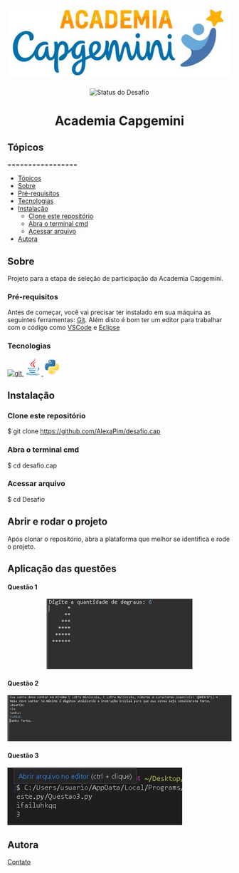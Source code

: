 <h1 align="center">
  <img alt="Academia Capgemini" title="#AcademiaCapgemini" src="assets/academiaCapgemini.JPG" />
</h1>

<div align="center" align-items = "center">
<img alt = "Status do Desafio" title = "Status" src = "https://img.shields.io/badge/STATUS-CONCLU%C3%8DDO-green">
</div>

<h1 align="center">Academia Capgemini</h1>

## Tópicos
=================
<!--ts-->
   - [Tópicos](#tópicos)
   - [Sobre](#sobre)
   - [Pré-requisitos](#pré-requisitos)
   - [Tecnologias](#tecnologias)
   - [Instalação](#instalação)
      - [Clone este repositório](#clone-este-repositório)
      - [Abra o terminal cmd](#abra-o-terminal-cmd)
      - [Acessar arquivo](#acessar-arquivo)
   - [Autora](#autora)
<!--te-->

## Sobre
<p>Projeto para a etapa de seleção de participação da Academia Capgemini. </p>

### Pré-requisitos

Antes de começar, você vai precisar ter instalado em sua máquina as seguintes ferramentas:
[Git](https://git-scm.com). 
Além disto é bom ter um editor para trabalhar com o código como [VSCode](https://code.visualstudio.com/) e [Eclipse](https://img.shields.io/badge/Eclipse-FE7A16.svg?style=for-the-badge&logo=Eclipse&logoColor=white)

### Tecnologias

<p align="left"> </a> <a href="https://git-scm.com/" target="_blank" rel="noreferrer"> <img src="https://www.vectorlogo.zone/logos/git-scm/git-scm-icon.svg" alt="git" width="40" height="40"/> </a> <a href="https://www.java.com" target="_blank" rel="noreferrer"> <img src="https://raw.githubusercontent.com/devicons/devicon/master/icons/java/java-original.svg" alt="java" width="40" height="40"/> </a>  <a href="https://www.python.org" target="_blank" rel="noreferrer"><img src="https://raw.githubusercontent.com/devicons/devicon/master/icons/python/python-original.svg" alt="python" width="40" height="40"/> </a> </p>

## Instalação


### Clone este repositório
$ git clone <https://github.com/AlexaPim/desafio.cap>

### Abra o terminal cmd
$ cd desafio.cap

### Acessar arquivo
$ cd Desafio

## Abrir e rodar o projeto
<p>Após clonar o repositório, abra a plataforma que melhor se identifica e rode o projeto.</p>

## Aplicação das questões

<h4>Questão 1</h4>
<div align="center">
    <img src="assets/resposta1.JPG"></img>
</div>

#### Questão 2
<div>
    <img src="assets/resposta2.JPG"></img>
</div>

#### Questão 3
<div>
    <img src="assets/resposta3.JPG"></img>
</div>

## Autora
<a href="https://www.linkedin.com/in/alexssandra-pimentel/" target="_blank" rel="noreferrer">Contato</a>

